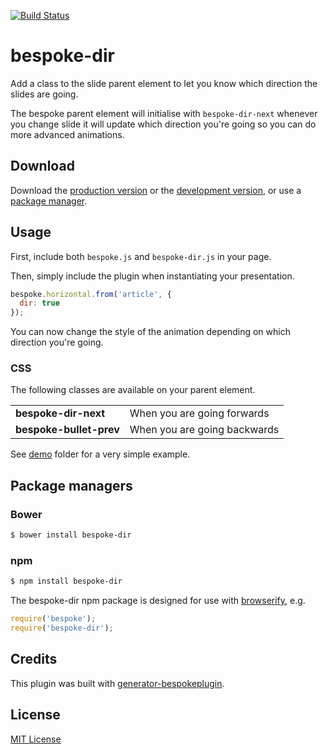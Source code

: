 [![Build Status](https://secure.travis-ci.org/ryanseddon/bespoke-dir.png?branch=master)](https://travis-ci.org/ryanseddon/bespoke-dir)

# bespoke-dir

Add a class to the slide parent element to let you know which direction the slides are going.

The bespoke parent element will initialise with `bespoke-dir-next` whenever you change slide it will update which direction you're going so you can do more advanced animations.

## Download

Download the [production version][min] or the [development version][max], or use a [package manager](#package-managers).

[min]: https://raw.github.com/ryanseddon/bespoke-dir/master/dist/bespoke-dir.min.js
[max]: https://raw.github.com/ryanseddon/bespoke-dir/master/dist/bespoke-dir.js

## Usage

First, include both `bespoke.js` and `bespoke-dir.js` in your page.

Then, simply include the plugin when instantiating your presentation.

```js
bespoke.horizontal.from('article', {
  dir: true
});
```

You can now change the style of the animation depending on which direction you're going.

### CSS

The following classes are available on your parent element.

<table>
   <tr>
    <td><b>bespoke-dir-next</b></td>
    <td>When you are going forwards</td>
   </tr>
   <tr>
    <td><b>bespoke-bullet-prev</b></td>
    <td>When you are going backwards</td>
   </tr>
</table>

See [demo](demo) folder for a very simple example.

## Package managers

### Bower

```bash
$ bower install bespoke-dir
```

### npm

```bash
$ npm install bespoke-dir
```

The bespoke-dir npm package is designed for use with [browserify](http://browserify.org/), e.g.

```js
require('bespoke');
require('bespoke-dir');
```

## Credits

This plugin was built with [generator-bespokeplugin](https://github.com/markdalgleish/generator-bespokeplugin).

## License

[MIT License](http://en.wikipedia.org/wiki/MIT_License)
